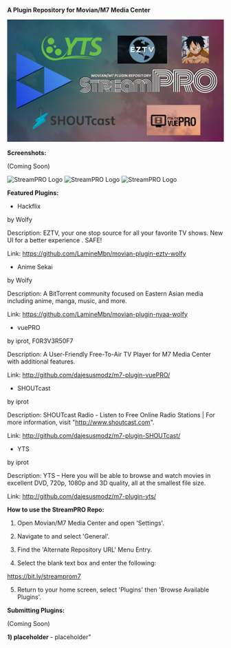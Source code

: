 **A Plugin Repository for Movian/M7 Media Center**


![StreamPRO Logo](/logo.png)

**Screenshots:**

(Coming Soon)

![StreamPRO Logo](/Screenshots/1.png)
![StreamPRO Logo](/Screenshots/2.png)
![StreamPRO Logo](/Screenshots/3.png)


**Featured Plugins:**

* Hackflix

by Wolfy

Description: EZTV, your one stop source for all your favorite TV shows. New UI for a better experience . SAFE!

Link: https://github.com/LamineMbn/movian-plugin-eztv-wolfy


* Anime Sekai

by Wolfy

Description: A BitTorrent community focused on Eastern Asian media including anime, manga, music, and more.

Link: https://github.com/LamineMbn/movian-plugin-nyaa-wolfy


* vuePRO

by iprot, F0R3V3R50F7

Description: A User-Friendly Free-To-Air TV Player for M7 Media Center with additional features.

Link: http://github.com/dajesusmodz/m7-plugin-vuePRO/


* SHOUTcast

by iprot

Description: SHOUTcast Radio - Listen to Free Online Radio Stations | For more information, visit "http://www.shoutcast.com".

Link: http://github.com/dajesusmodz/m7-plugin-SHOUTcast/


* YTS

by iprot

Description: YTS – Here you will be able to browse and watch movies in excellent DVD, 720p, 1080p and 3D quality, all at the smallest file size.

Link: http://github.com/dajesusmodz/m7-plugin-yts/



**How to use the StreamPRO Repo:**

1) Open Movian/M7 Media Center and open 'Settings'.

2) Navigate to and select 'General'.

3) Find the 'Alternate Repository URL' Menu Entry.

4) Select the blank text box and enter the following:

https://bit.ly/streamprom7

5) Return to your home screen, select 'Plugins' then 'Browse Available Plugins'.



**Submitting Plugins:**

(Coming Soon)

**1) placeholder** - placeholder"


